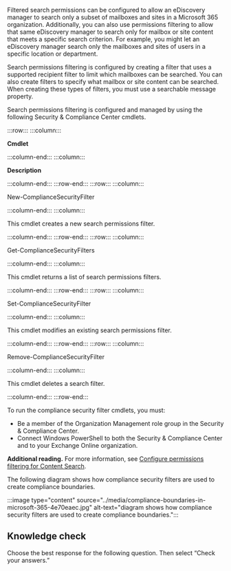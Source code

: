 Filtered search permissions can be configured to allow an eDiscovery manager to search only a subset of mailboxes and sites in a Microsoft 365 organization. Additionally, you can also use permissions filtering to allow that same eDiscovery manager to search only for mailbox or site content that meets a specific search criterion. For example, you might let an eDiscovery manager search only the mailboxes and sites of users in a specific location or department.

Search permissions filtering is configured by creating a filter that uses a supported recipient filter to limit which mailboxes can be searched. You can also create filters to specify what mailbox or site content can be searched. When creating these types of filters, you must use a searchable message property.

Search permissions filtering is configured and managed by using the following Security &amp; Compliance Center cmdlets.

:::row:::
  :::column:::
    

**Cmdlet**


  :::column-end:::
  :::column:::
    

**Description**


  :::column-end:::
:::row-end:::
:::row:::
  :::column:::
    

New-ComplianceSecurityFilter


  :::column-end:::
  :::column:::
    

This cmdlet creates a new search permissions filter.


  :::column-end:::
:::row-end:::
:::row:::
  :::column:::
    

Get-ComplianceSecurityFilters


  :::column-end:::
  :::column:::
    

This cmdlet returns a list of search permissions filters.


  :::column-end:::
:::row-end:::
:::row:::
  :::column:::
    

Set-ComplianceSecurityFilter


  :::column-end:::
  :::column:::
    

This cmdlet modifies an existing search permissions filter.


  :::column-end:::
:::row-end:::
:::row:::
  :::column:::
    

Remove-ComplianceSecurityFilter


  :::column-end:::
  :::column:::
    

This cmdlet deletes a search filter.


  :::column-end:::
:::row-end:::


To run the compliance security filter cmdlets, you must:

 -  Be a member of the Organization Management role group in the Security &amp; Compliance Center.
 -  Connect Windows PowerShell to both the Security &amp; Compliance Center and to your Exchange Online organization.

**Additional reading.** For more information, see [Configure permissions filtering for Content Search](/microsoft-365/compliance/permissions-filtering-for-content-search).

The following diagram shows how compliance security filters are used to create compliance boundaries.

:::image type="content" source="../media/compliance-boundaries-in-microsoft-365-4e70eaec.jpg" alt-text="diagram shows how compliance security filters are used to create compliance boundaries.":::


## Knowledge check

Choose the best response for the following question. Then select “Check your answers.”